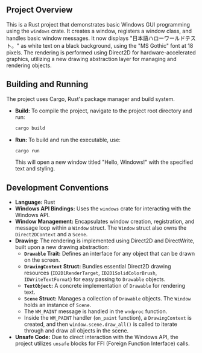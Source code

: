 ## Project Overview
This is a Rust project that demonstrates basic Windows GUI programming using the `windows` crate. It creates a window, registers a window class, and handles basic window messages. It now displays "日本語ハローワールドテスト。" as white text on a black background, using the "MS Gothic" font at 18 pixels. The rendering is performed using Direct2D for hardware-accelerated graphics, utilizing a new drawing abstraction layer for managing and rendering objects.

## Building and Running
The project uses Cargo, Rust's package manager and build system.

*   **Build:** To compile the project, navigate to the project root directory and run:
    ```bash
    cargo build
    ```
*   **Run:** To build and run the executable, use:
    ```bash
    cargo run
    ```
    This will open a new window titled "Hello, Windows!" with the specified text and styling.

## Development Conventions
*   **Language:** Rust
*   **Windows API Bindings:** Uses the `windows` crate for interacting with the Windows API.
*   **Window Management:** Encapsulates window creation, registration, and message loop within a `Window` struct. The `Window` struct also owns the `Direct2DContext` and a `Scene`.
*   **Drawing:** The rendering is implemented using Direct2D and DirectWrite, built upon a new drawing abstraction:
    *   **`Drawable` Trait:** Defines an interface for any object that can be drawn on the screen.
    *   **`DrawingContext` Struct:** Bundles essential Direct2D drawing resources (`ID2D1RenderTarget`, `ID2D1SolidColorBrush`, `IDWriteTextFormat`) for easy passing to `Drawable` objects.
    *   **`TextObject`:** A concrete implementation of `Drawable` for rendering text.
    *   **`Scene` Struct:** Manages a collection of `Drawable` objects. The `Window` holds an instance of `Scene`.
    *   The `WM_PAINT` message is handled in the `wndproc` function.
    *   Inside the `WM_PAINT` handler (`on_paint` function), a `DrawingContext` is created, and then `window.scene.draw_all()` is called to iterate through and draw all objects in the scene.
*   **Unsafe Code:** Due to direct interaction with the Windows API, the project utilizes `unsafe` blocks for FFI (Foreign Function Interface) calls.